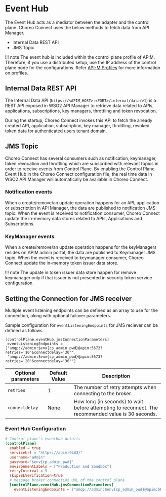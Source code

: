 # Event Hub

The Event Hub acts as a mediator between the adapter and the control plane. Choreo Connect uses the below methods to fetch data from API Manager.

- Internal Data REST API
- JMS Topic

!!! note
    The event hub is included within the control plane profile of APIM. Therefore, if you use a distributed setup, use the IP address of the control plane node for the configurations. Refer [API-M Profiles]({{base_path}}/install-and-setup/setup/distributed-deployment/product-profiles) for more information on profiles.

## Internal Data REST API

The Internal Data API (```https://<APIM_HOST>:<PORT>/internal/data/v1```) is a REST API exposed in WSO2 API Manager to retrieve data related to APIs, applications, subscriptions, key managers, throttling and token revocation. 

During the startup, Choreo Connect invokes this API to fetch the already created API, application, subscription, key manager, throttling, revoked token data for authenticated users tenant domain.

## JMS Topic

Choreo Connect has several consumers such as notification, keymanager, token revocation and throttling which are subscribed with relevant topics in order to receive events from 
Control Plane. By enabling the Control Plane Event Hub in the Choreo Connect configuration file,
the real time data in WSO2 API Manager will automatically be available in Choreo Connect.

### Notification events
When a create/remove/an update operation happens for an API, application or subscription in API Manager, the data are published to notification JMS topic. When the event is received to notification consumer, Choreo Connect update the in-memory data stores related to APIs, Applications and Subscriptions.

### KeyManager events
When a create/remove/an update operation happens for the keyManagers resides on APIM admin portal, the data are published to Keymanager JMS topic. When the event is received to keymanager consumer, Choreo Connect update the in-memory token issuer data store. 

!!! note
    The update in token issuer data store happen for remove keymanager only if that issuer is not presented in security token service configuration.


## Setting the Connection for JMS receiver

Multiple event listening endpoints can be defined as an array to use for the connection, along with optional failover parameters. 

Sample configuration for `eventListeningEndpoints` for JMS reciever can be defined as follows.
```
[controlPlane.eventHub.jmsConnectionParameters]
 eventListeningEndpoints = ["amqp://admin:$env{cp_admin_pwd}@apim:5672?retries='10'&connectdelay='30'",
 "amqp://admin:$env{cp_admin_pwd}@apim:5673?retries='20'&connectdelay='30'"]
```

| Optional parameters| Default Value| Description|
|-----------|-----------|----------|
|`retries`  | 1 |The number of retry attempts when connecting to the broker.|
|`connectdelay`  | None | How long (in seconds) to wait before attempting to reconnect. The recommended value is 30 seconds.|


### Event Hub Configuration

``` toml
# Control plane's eventHub details
[controlPlane]
  enabled = true
  serviceUrl = "https://apim:9443/"
  username="admin"
  password="$env{cp_admin_pwd}"
  environmentLabels = ["Production and Sandbox"]
  retryInterval = 5
  skipSSLVerification=true
  # Message broker connection URL of the control plane
  [controlPlane.eventHub.jmsConnectionParameters]
    eventListeningEndpoints = ["amqp://admin:$env{cp_admin_pwd}@apim:5672?retries='5'&connectdelay='30'"]

```
